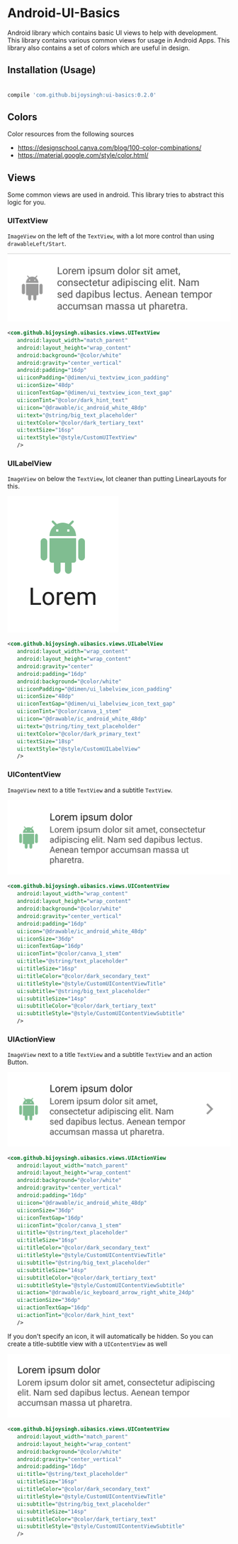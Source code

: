 # Android-UI-Basics
Android library which contains basic UI views to help with development. This library contains various common views for usage in Android Apps.
This library also contains a set of colors which are useful in design.

## Installation (Usage)
```gradle

compile 'com.github.bijoysingh:ui-basics:0.2.0'

```

## Colors
Color resources from the following sources
- https://designschool.canva.com/blog/100-color-combinations/
- https://material.google.com/style/color.html/

## Views
Some common views are used in android. This library tries to abstract this logic for you.

### UITextView
`ImageView` on the left of the `TextView`, with a lot more control than using `drawableLeft/Start`.

![UITextView](readme/FigTextView.png)
```xml
<com.github.bijoysingh.uibasics.views.UITextView
   android:layout_width="match_parent"
   android:layout_height="wrap_content"
   android:background="@color/white"
   android:gravity="center_vertical"
   android:padding="16dp"
   ui:iconPadding="@dimen/ui_textview_icon_padding"
   ui:iconSize="48dp"
   ui:iconTextGap="@dimen/ui_textview_icon_text_gap"
   ui:iconTint="@color/dark_hint_text"
   ui:icon="@drawable/ic_android_white_48dp"
   ui:text="@string/big_text_placeholder"
   ui:textColor="@color/dark_tertiary_text"
   ui:textSize="16sp"
   ui:textStyle="@style/CustomUITextView"
   />
```

### UILabelView
`ImageView` on below the `TextView`, lot cleaner than putting LinearLayouts for this.

![UILabelView](readme/FigLabelView.png)
```xml
<com.github.bijoysingh.uibasics.views.UILabelView
   android:layout_width="wrap_content"
   android:layout_height="wrap_content"
   android:gravity="center"
   android:padding="16dp"
   android:background="@color/white"
   ui:iconPadding="@dimen/ui_labelview_icon_padding"
   ui:iconSize="48dp"
   ui:iconTextGap="@dimen/ui_labelview_icon_text_gap"
   ui:iconTint="@color/canva_1_stem"
   ui:icon="@drawable/ic_android_white_48dp"
   ui:text="@string/tiny_text_placeholder"
   ui:textColor="@color/dark_primary_text"
   ui:textSize="18sp"
   ui:textStyle="@style/CustomUILabelView"
   />
```

### UIContentView
`ImageView` next to a title `TextView` and a subtitle `TextView`.

![UIContentView](readme/FigContentView.png)
```xml
<com.github.bijoysingh.uibasics.views.UIContentView
   android:layout_width="wrap_content"
   android:layout_height="wrap_content"
   android:background="@color/white"
   android:gravity="center_vertical"
   android:padding="16dp"
   ui:icon="@drawable/ic_android_white_48dp"
   ui:iconSize="36dp"
   ui:iconTextGap="16dp"
   ui:iconTint="@color/canva_1_stem"
   ui:title="@string/text_placeholder"
   ui:titleSize="16sp"
   ui:titleColor="@color/dark_secondary_text"
   ui:titleStyle="@style/CustomUIContentViewTitle"
   ui:subtitle="@string/big_text_placeholder"
   ui:subtitleSize="14sp"
   ui:subtitleColor="@color/dark_tertiary_text"
   ui:subtitleStyle="@style/CustomUIContentViewSubtitle"
   />
```

### UIActionView
`ImageView` next to a title `TextView` and a subtitle `TextView` and an action Button.

![UIActionView](readme/FigActionView.png)
```xml
<com.github.bijoysingh.uibasics.views.UIActionView
   android:layout_width="match_parent"
   android:layout_height="wrap_content"
   android:background="@color/white"
   android:gravity="center_vertical"
   android:padding="16dp"
   ui:icon="@drawable/ic_android_white_48dp"
   ui:iconSize="36dp"
   ui:iconTextGap="16dp"
   ui:iconTint="@color/canva_1_stem"
   ui:title="@string/text_placeholder"
   ui:titleSize="16sp"
   ui:titleColor="@color/dark_secondary_text"
   ui:titleStyle="@style/CustomUIContentViewTitle"
   ui:subtitle="@string/big_text_placeholder"
   ui:subtitleSize="14sp"
   ui:subtitleColor="@color/dark_tertiary_text"
   ui:subtitleStyle="@style/CustomUIContentViewSubtitle"
   ui:action="@drawable/ic_keyboard_arrow_right_white_24dp"
   ui:actionSize="36dp"
   ui:actionTextGap="16dp"
   ui:actionTint="@color/dark_hint_text"
   />
```

If you don't specify an icon, it will automatically be hidden. So you can create a title-subtitle view with a `UIContentView` as well

![No Icon UI Content View](readme/FigContentViewNoIcon.png)
```xml
<com.github.bijoysingh.uibasics.views.UIContentView
   android:layout_width="match_parent"
   android:layout_height="wrap_content"
   android:background="@color/white"
   android:gravity="center_vertical"
   android:padding="16dp"
   ui:title="@string/text_placeholder"
   ui:titleSize="16sp"
   ui:titleColor="@color/dark_secondary_text"
   ui:titleStyle="@style/CustomUIContentViewTitle"
   ui:subtitle="@string/big_text_placeholder"
   ui:subtitleSize="14sp"
   ui:subtitleColor="@color/dark_tertiary_text"
   ui:subtitleStyle="@style/CustomUIContentViewSubtitle"
   />
```